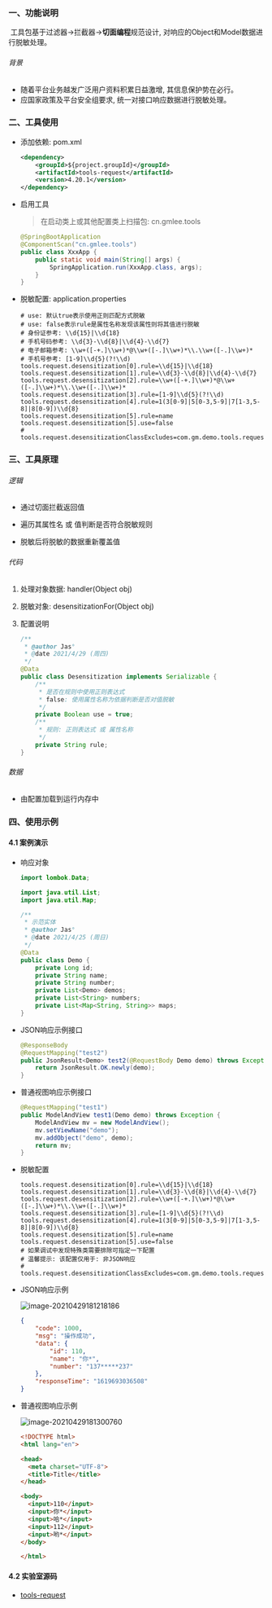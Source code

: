 ### 一、功能说明

​		工具包基于过滤器->拦截器->**切面编程**规范设计, 对响应的Object和Model数据进行脱敏处理。

###### 背景

- 随着平台业务越发广泛用户资料积累日益激增, 其信息保护势在必行。
- 应国家政策及平台安全组要求, 统一对接口响应数据进行脱敏处理。



### 二、工具使用

- 添加依赖: pom.xml

  ```xml
  <dependency>
      <groupId>${project.groupId}</groupId>
      <artifactId>tools-request</artifactId>
      <version>4.20.1</version>
  </dependency>
  ```

- 启用工具

  > 在启动类上或其他配置类上扫描包: cn.gmlee.tools

  ```java
  @SpringBootApplication
  @ComponentScan("cn.gmlee.tools")
  public class XxxApp {
      public static void main(String[] args) {
          SpringApplication.run(XxxApp.class, args);
      }
  }
  ```


- 脱敏配置: application.properties

  ```properties
  # use: 默认true表示使用正则匹配方式脱敏
  # use: false表示rule是属性名称发现该属性则将其值进行脱敏
  # 身份证参考: \\d{15}|\\d{18}
  # 手机号码参考: \\d{3}-\\d{8}|\\d{4}-\\d{7}
  # 电子邮箱参考: \\w+([-+.]\\w+)*@\\w+([-.]\\w+)*\\.\\w+([-.]\\w+)*
  # 手机号参考: [1-9]\\d{5}(?!\\d)
  tools.request.desensitization[0].rule=\\d{15}|\\d{18}
  tools.request.desensitization[1].rule=\\d{3}-\\d{8}|\\d{4}-\\d{7}
  tools.request.desensitization[2].rule=\\w+([-+.]\\w+)*@\\w+([-.]\\w+)*\\.\\w+([-.]\\w+)*
  tools.request.desensitization[3].rule=[1-9]\\d{5}(?!\\d)
  tools.request.desensitization[4].rule=1(3[0-9]|5[0-3,5-9]|7[1-3,5-8]|8[0-9])\\d{8}
  tools.request.desensitization[5].rule=name
  tools.request.desensitization[5].use=false
  # tools.request.desensitizationClassExcludes=com.gm.demo.tools.request.controller.vo.Demo
  ```



### 三、工具原理

###### 逻辑

- 通过切面拦截返回值

- 遍历其属性名 或 值判断是否符合脱敏规则

- 脱敏后将脱敏的数据重新覆盖值




###### 代码

1. 处理对象数据: handler(Object obj)

2. 脱敏对象: desensitizationFor(Object obj)

3. 配置说明

   ```java
   /**
    * @author Jas°
    * @date 2021/4/29 (周四)
    */
   @Data
   public class Desensitization implements Serializable {
       /**
        * 是否在规则中使用正则表达式
        * false: 使用属性名称为依据判断是否对值脱敏
        */
       private Boolean use = true;
       /**
        * 规则: 正则表达式 或 属性名称
        */
       private String rule;
   }
   ```




###### 数据

- 由配置加载到运行内存中





### 四、使用示例

#### 4.1 案例演示

- 响应对象

  ```java
  import lombok.Data;
  
  import java.util.List;
  import java.util.Map;
  
  /**
   * 示范实体
   * @author Jas°
   * @date 2021/4/25 (周日)
   */
  @Data
  public class Demo {
      private Long id;
      private String name;
      private String number;
      private List<Demo> demos;
      private List<String> numbers;
      private List<Map<String, String>> maps;
  }
  ```
  
- JSON响应示例接口

  ```java
  @ResponseBody
  @RequestMapping("test2")
  public JsonResult<Demo> test2(@RequestBody Demo demo) throws Exception {
      return JsonResult.OK.newly(demo);
  }
  ```

- 普通视图响应示例接口

  ```java
  @RequestMapping("test1")
  public ModelAndView test1(Demo demo) throws Exception {
      ModelAndView mv = new ModelAndView();
      mv.setViewName("demo");
      mv.addObject("demo", demo);
      return mv;
  }
  ```

- 脱敏配置

  ```properties
  tools.request.desensitization[0].rule=\\d{15}|\\d{18}
  tools.request.desensitization[1].rule=\\d{3}-\\d{8}|\\d{4}-\\d{7}
  tools.request.desensitization[2].rule=\\w+([-+.]\\w+)*@\\w+([-.]\\w+)*\\.\\w+([-.]\\w+)*
  tools.request.desensitization[3].rule=[1-9]\\d{5}(?!\\d)
  tools.request.desensitization[4].rule=1(3[0-9]|5[0-3,5-9]|7[1-3,5-8]|8[0-9])\\d{8}
  tools.request.desensitization[5].rule=name
  tools.request.desensitization[5].use=false
  # 如果调试中发现特殊类需要排除可指定一下配置
  # 温馨提示: 该配置仅用于: 非JSON响应
  # tools.request.desensitizationClassExcludes=com.gm.demo.tools.request.controller.vo.Demo
  ```
  
- JSON响应示例

  ![image-20210429181218186](E:\PRO\gm\TOOLS\doc\全局数据脱敏工具包集成简要说明.assets\image-20210429181218186.png)

  ```json
  {
      "code": 1000,
      "msg": "操作成功",
      "data": {
          "id": 110,
          "name": "你*",
          "number": "137*****237"
      },
      "responseTime": "1619693036508"
  }
  ```

   

- 普通视图响应示例

  ![image-20210429181300760](E:\PRO\gm\TOOLS\doc\全局数据脱敏工具包集成简要说明.assets\image-20210429181300760.png) 

  ```html
  <!DOCTYPE html>
  <html lang="en">
  
  <head>
  	<meta charset="UTF-8">
  	<title>Title</title>
  </head>
  
  <body>
  	<input>110</input>
  	<input>你*</input>
  	<input>哈*</input>
  	<input>112</input>
  	<input>哟*</input>
  </body>
  
  </html>
  ```

  

#### 4.2 实验室源码

- [tools-request](https://github.com/Jason8080/demo/tree/master/tools-request)